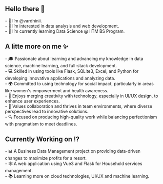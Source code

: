 <h2>Hello there 👋</h2>
- 👋 I’m @vardhinii.<br>
- 👀 I’m interested in data analysis and web development.<br>
- 🌱 I’m currently learning Data Science @ IITM BS Program.<br>

<h2>A litte more on me ✨</h2>
- 🎓 Passionate about learning and advancing my knowledge in data science, machine learning, and full-stack development.<br>
- 💻 Skilled in using tools like Flask, SQLite3, Excel, and Python for developing innovative applications and analyzing data.<br>
- 🌍 Committed to using technology for social impact, particularly in areas like women's empowerment and health awareness.<br>
- 🎨 Enjoys merging creativity with technology, especially in UI/UX design, to enhance user experiences.<br>
- 🤝 Values collaboration and thrives in team environments, where diverse perspectives lead to innovative solutions.<br>
- 🔍 Focused on producing high-quality work while balancing perfectionism with pragmatism to meet deadlines.<br>

<h2>Currently Working on ⁉️</h2>
- 📊 A Business Data Management project on providing data-driven changes to maximize profits for a resort.<br>
- 🕸️ A web application using Vue3 and Flask for Household services management.<br>
- 📚 Learning more on cloud technologies, UI/UX and machine learning.<br>
<!---
vardhinii/vardhinii is a ✨ special ✨ repository because its `README.md` (this file) appears on your GitHub profile.
You can click the Preview link to take a look at your changes.
--->

